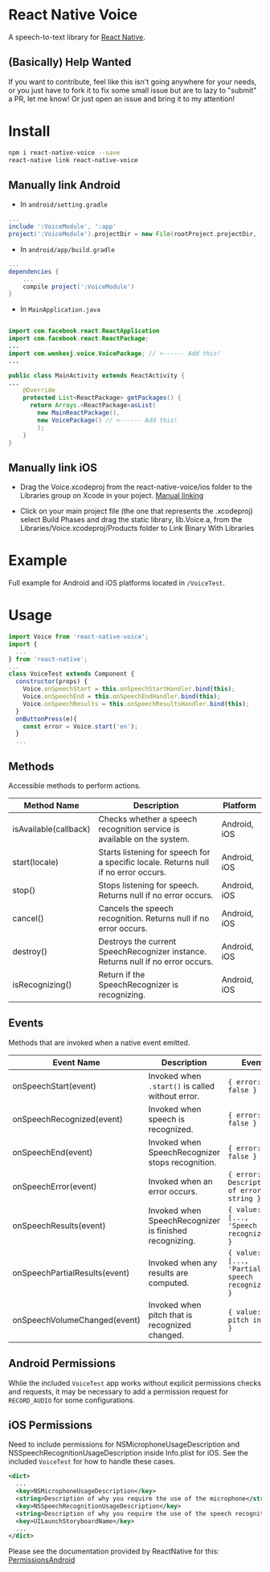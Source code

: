 # React Native Voice
A speech-to-text library for [React Native](https://facebook.github.io/react-native/).

## (Basically) Help Wanted
If you want to contribute, feel like this isn't going anywhere for your needs, or you just have to fork it to fix some small issue but are to lazy to "submit" a PR, let me know! Or just open an issue and bring it to my attention!

# Install

```sh
npm i react-native-voice --save
react-native link react-native-voice
```

## Manually link Android
- In `android/setting.gradle`

```gradle
...
include ':VoiceModule', ':app'
project(':VoiceModule').projectDir = new File(rootProject.projectDir, '../node_modules/react-native-voice/android')
```

- In `android/app/build.gradle`

```gradle
...
dependencies {
    ...
    compile project(':VoiceModule')
}
```

- In `MainApplication.java`

```java

import com.facebook.react.ReactApplication
import com.facebook.react.ReactPackage;
...
import com.wenkesj.voice.VoicePackage; // <------ Add this!
...

public class MainActivity extends ReactActivity {
...
    @Override
    protected List<ReactPackage> getPackages() {
      return Arrays.<ReactPackage>asList(
        new MainReactPackage(),
        new VoicePackage() // <------ Add this!
        );
    }
}
```

## Manually link iOS 

- Drag the Voice.xcodeproj from the react-native-voice/ios folder to the Libraries group on Xcode in your poject. [Manual linking](https://facebook.github.io/react-native/docs/linking-libraries-ios.html)

- Click on your main project file (the one that represents the .xcodeproj) select Build Phases and drag the static library, lib.Voice.a, from the Libraries/Voice.xcodeproj/Products folder to Link Binary With Libraries


# Example
Full example for Android and iOS platforms located in `/VoiceTest`.

# Usage

```javascript
import Voice from 'react-native-voice';
import {
  ...
} from 'react-native';
...
class VoiceTest extends Component {
  constructor(props) {
    Voice.onSpeechStart = this.onSpeechStartHandler.bind(this);
    Voice.onSpeechEnd = this.onSpeechEndHandler.bind(this);
    Voice.onSpeechResults = this.onSpeechResultsHandler.bind(this);
  }
  onButtonPress(e){
    const error = Voice.start('en');
  }
  ...
```

## Methods
Accessible methods to perform actions.

Method Name           | Description                                                                         | Platform
--------------------- | ----------------------------------------------------------------------------------- | --------
isAvailable(callback) | Checks whether a speech recognition service is available on the system.             | Android, iOS
start(locale)         | Starts listening for speech for a specific locale. Returns null if no error occurs. | Android, iOS
stop()                | Stops listening for speech. Returns null if no error occurs.                        | Android, iOS
cancel()              | Cancels the speech recognition. Returns null if no error occurs.                    | Android, iOS
destroy()             | Destroys the current SpeechRecognizer instance. Returns null if no error occurs.    | Android, iOS
isRecognizing()       | Return if the SpeechRecognizer is recognizing.                                      | Android, iOS

## Events
Methods that are invoked when a native event emitted.

Event Name                    | Description                                            | Event                                           | Platform
----------------------------- | ------------------------------------------------------ | ----------------------------------------------- | --------
onSpeechStart(event)          | Invoked when `.start()` is called without error.       | `{ error: false }`                              | Android, iOS
onSpeechRecognized(event)     | Invoked when speech is recognized.                     | `{ error: false }`                              | Android, iOS
onSpeechEnd(event)            | Invoked when SpeechRecognizer stops recognition.       | `{ error: false }`                              | Android, iOS
onSpeechError(event)          | Invoked when an error occurs.                          | `{ error: Description of error as string }`     | Android, iOS
onSpeechResults(event)        | Invoked when SpeechRecognizer is finished recognizing. | `{ value: [..., 'Speech recognized'] }`         | Android, iOS
onSpeechPartialResults(event) | Invoked when any results are computed.                 | `{ value: [..., 'Partial speech recognized'] }` | Android, iOS
onSpeechVolumeChanged(event)  | Invoked when pitch that is recognized changed.         | `{ value: pitch in dB }`                        | Android

## Android Permissions
While the included `VoiceTest` app works without explicit permissions checks and requests, it may be necessary to add a permission request for `RECORD_AUDIO` for some configurations.

## iOS Permissions
Need to include permissions for NSMicrophoneUsageDescription and NSSpeechRecognitionUsageDescription inside Info.plist for iOS. See the included `VoiceTest` for how to handle these cases.
```xml
<dict>
  ...
  <key>NSMicrophoneUsageDescription</key>
  <string>Description of why you require the use of the microphone</string>
  <key>NSSpeechRecognitionUsageDescription</key>
  <string>Description of why you require the use of the speech recognition</string>
  <key>UILaunchStoryboardName</key>
  ...
</dict>
```

Please see the documentation provided by ReactNative for this: [PermissionsAndroid](http://facebook.github.io/react-native/releases/0.38/docs/permissionsandroid.html)
